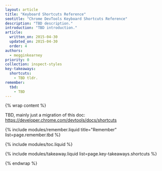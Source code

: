 ```yaml
---
layout: article
title: "Keyboard Shortcuts Reference"
seotitle: "Chrome DevTools Keyboard Shortcuts Reference"
description: "TBD description."
introduction: "TBD introduction."
article:
  written_on: 2015-04-30
  updated_on: 2015-04-30
  order: 4
authors:
  - megginkearney
priority: 0
collection: inspect-styles
key-takeaways:
  shortcuts:
    - TBD tldr.
remember:
  tbd:
    - TBD
---
```

{% wrap content %}

TBD, mainly just a migration of this doc: https://developer.chrome.com/devtools/docs/shortcuts

{% include modules/remember.liquid title="Remember" list=page.remember.tbd %}

{% include modules/toc.liquid %}

{% include modules/takeaway.liquid list=page.key-takeaways.shortcuts %}

{% endwrap %}
